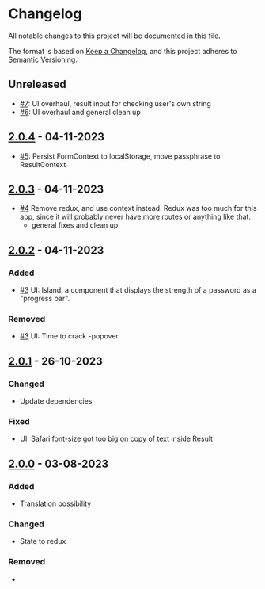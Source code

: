 # Changelog

All notable changes to this project will be documented in this file.

The format is based on [Keep a Changelog](https://keepachangelog.com/en/1.0.0/),
and this project adheres to [Semantic Versioning](https://semver.org/spec/v2.0.0.html).

## Unreleased

- [#7](https://github.com/ogdakke/salasanakone/pull/7): UI overhaul, result input for checking user's own string
- [#6](https://github.com/ogdakke/salasanakone/pull/6): UI overhaul and general clean up

## [2.0.4](https://github.com/ogdakke/salasanakone/commits/2.0.4) - 04-11-2023

- [#5](https://github.com/ogdakke/salasanakone/pull/5): Persist FormContext to localStorage, move passphrase to ResultContext

## [2.0.3](https://github.com/ogdakke/salasanakone/commits/2.0.3) - 04-11-2023

- [#4](https://github.com/ogdakke/salasanakone/pull/4) Remove redux, and use context instead. Redux was too much for this app, since it will probably never have more routes or anything like that.
  - general fixes and clean up

## [2.0.2](https://github.com/ogdakke/salasanakone/commits/2.0.2) - 04-11-2023

### Added

- [#3](https://github.com/ogdakke/salasanakone/pull/3) UI: Island, a component that displays the strength of a password as a "progress bar".

### Removed

- [#3](https://github.com/ogdakke/salasanakone/pull/3) UI: Time to crack -popover

## [2.0.1](https://github.com/ogdakke/salasanakone/commits/2.0.1) - 26-10-2023

### Changed

- Update dependencies

### Fixed

- UI: Safari font-size got too big on copy of text inside Result

## [2.0.0](https://github.com/ogdakke/salasanakone/commits/2.0.0) - 03-08-2023

### Added

- Translation possibility

### Changed

- State to redux

### Removed

-

